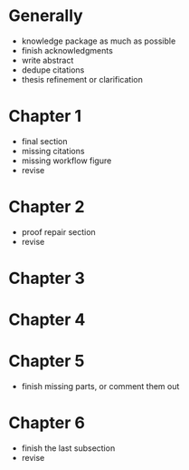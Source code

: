 

# Generally

- knowledge package as much as possible
- finish acknowledgments
- write abstract
- dedupe citations
- thesis refinement or clarification

# Chapter 1

- final section
- missing citations
- missing workflow figure
- revise

# Chapter 2

- proof repair section
- revise

# Chapter 3

# Chapter 4

# Chapter 5

- finish missing parts, or comment them out

# Chapter 6

- finish the last subsection
- revise

